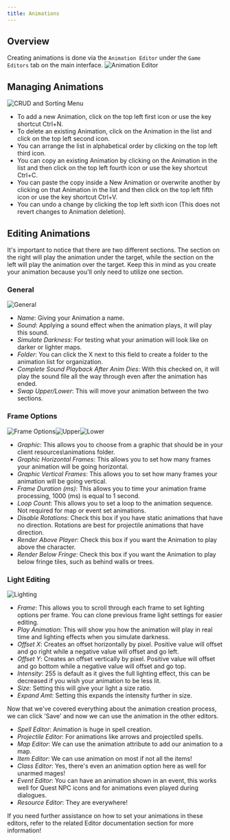 ```yaml
---
title: Animations
---
```

## Overview
Creating animations is done via the `Animation Editor` under the `Game Editors` tab on the main interface.
![Animation Editor](https://github.com/AscensionGameDev/Intersect-Documentation/assets/72468758/8037f701-6366-4746-a903-9fe4360de917)

## Managing Animations
![CRUD and Sorting Menu](https://github.com/AscensionGameDev/Intersect-Documentation/assets/72468758/618685af-4820-4490-a647-7d05230cbf1f)

- To add a new Animation, click on the top left first icon or use the key shortcut Ctrl+N.
- To delete an existing Animation, click on the Animation in the list and click on the top left second icon.
- You can arrange the list in alphabetical order by clicking on the top left third icon.
- You can copy an existing Animation by clicking on the Animation in the list and then click on the top left fourth icon or use the key shortcut Ctrl+C.
- You can paste the copy inside a New Animation or overwrite another by clicking on that Animation in the list and then click on the top left fifth icon or use the key shortcut Ctrl+V.
- You can undo a change by clicking the top left sixth icon (This does not revert changes to Animation deletion). 

## Editing Animations
It's important to notice that there are two different sections. The section on the right will play the animation under the target, while the section on the left will play the animation over the target. Keep this in mind as you create your animation because you'll only need to utilize one section.

### General
![General](https://github.com/AscensionGameDev/Intersect-Documentation/assets/72468758/dde29e9c-3834-4576-81d7-248f71fa362a)

- *Name*: Giving your Animation a name.
- *Sound*: Applying a sound effect when the animation plays, it will play this sound.
- *Simulate Darkness*: For testing what your animation will look like on darker or lighter maps.
- *Folder*: You can click the X next to this field to create a folder to the animation list for organization.
- *Complete Sound Playback After Anim Dies*: With this checked on, it will play the sound file all the way through even after the animation has ended.
- *Swap Upper/Lower*: This will move your animation between the two sections.

### Frame Options
![Frame Options](https://github.com/AscensionGameDev/Intersect-Documentation/assets/72468758/53aaaf62-74ac-46ce-8219-03c56fc5d7e7)![Upper](https://github.com/AscensionGameDev/Intersect-Documentation/assets/72468758/de1a3ab0-642a-41c2-b45e-5ca17349f011)![Lower](https://github.com/AscensionGameDev/Intersect-Documentation/assets/72468758/7081592d-4994-4e4b-a4f1-6274b05510dc)

- *Graphic*: This allows you to choose from a graphic that should be in your client resources\animations folder.
- *Graphic Horizontal Frames*: This allows you to set how many frames your animation will be going horizontal.
- *Graphic Vertical Frames*: This allows you to set how many frames your animation will be going vertical.
- *Frame Duration (ms)*: This allows you to time your animation frame processing, 1000 (ms) is equal to 1 second.
- *Loop Count*: This allows you to set a loop to the animation sequence. Not required for map or event set animations.
- *Disable Rotations*: Check this box if you have static animations that have no direction. Rotations are best for projectile animations that have direction.
- *Render Above Player*: Check this box if you want the Animation to play above the character.  
- *Render Below Fringe*: Check this box if you want the Animation to play below fringe tiles, such as behind walls or trees.

### Light Editing
![Lighting](https://github.com/AscensionGameDev/Intersect-Documentation/assets/72468758/95e80a89-b526-4d26-aeb7-ecf2f9c12932)

- *Frame*: This allows you to scroll through each frame to set lighting options per frame. You can clone previous frame light settings for easier editing.
- *Play Animation*: This will show you how the animation will play in real time and lighting effects when you simulate darkness.
- *Offset X*: Creates an offset horizontally by pixel. Positive value will offset and go right while a negative value will offset and go left.
- *Offset Y*: Creates an offset vertically by pixel. Positive value will offset and go bottom while a negative value will offset and go top.
- *Intensity*: 255 is default as it gives the full lighting effect, this can be decreased if you wish your animation to be less lit.
- *Size*: Setting this will give your light a size ratio.
- *Expand Amt*: Setting this expands the intensity further in size.

Now that we've covered everything about the animation creation process, we can click 'Save' and now we can use the animation in the other editors.

- *Spell Editor*: Animation is huge in spell creation.
- *Projectile Editor*: For animations like arrows and projectiled spells.
- *Map Editor*: We can use the animation attribute to add our animation to a map. 
- *Item Editor*: We can use animation on most if not all the items!
- *Class Editor*: Yes, there's even an animation option here as well for unarmed mages!
- *Event Editor*: You can have an animation shown in an event, this works well for Quest NPC icons and for animations even played during dialogues.
- *Resource Editor*: They are everywhere!

If you need further assistance on how to set your animations in these editors, refer to the related Editor documentation section for more information!
